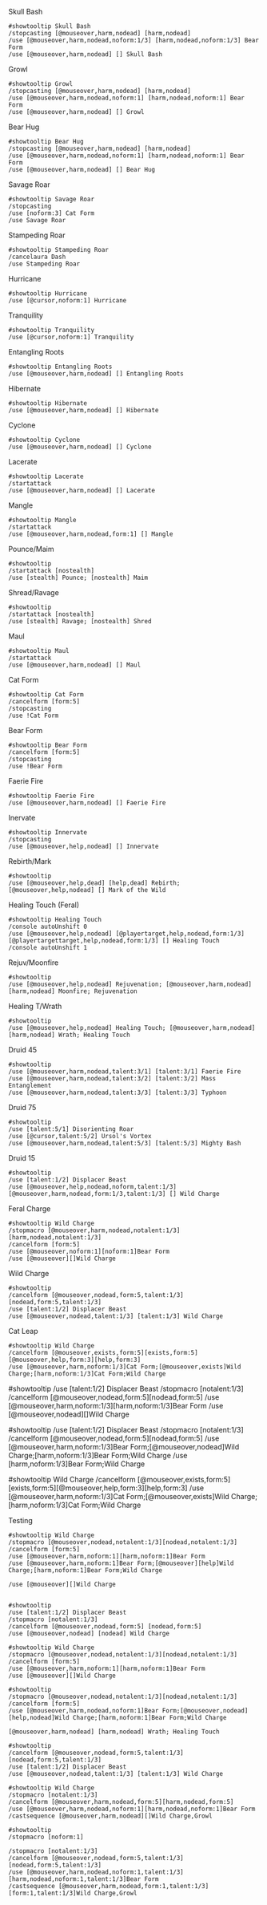 Skull Bash
```
#showtooltip Skull Bash
/stopcasting [@mouseover,harm,nodead] [harm,nodead]
/use [@mouseover,harm,nodead,noform:1/3] [harm,nodead,noform:1/3] Bear Form
/use [@mouseover,harm,nodead] [] Skull Bash
```

Growl
```
#showtooltip Growl
/stopcasting [@mouseover,harm,nodead] [harm,nodead]
/use [@mouseover,harm,nodead,noform:1] [harm,nodead,noform:1] Bear Form
/use [@mouseover,harm,nodead] [] Growl
```

Bear Hug
```
#showtooltip Bear Hug
/stopcasting [@mouseover,harm,nodead] [harm,nodead]
/use [@mouseover,harm,nodead,noform:1] [harm,nodead,noform:1] Bear Form
/use [@mouseover,harm,nodead] [] Bear Hug
```

Savage Roar
```
#showtooltip Savage Roar
/stopcasting
/use [noform:3] Cat Form
/use Savage Roar
```

Stampeding Roar
```
#showtooltip Stampeding Roar
/cancelaura Dash
/use Stampeding Roar
```

Hurricane
```
#showtooltip Hurricane
/use [@cursor,noform:1] Hurricane
```

Tranquility
```
#showtooltip Tranquility
/use [@cursor,noform:1] Tranquility
```

Entangling Roots
```
#showtooltip Entangling Roots
/use [@mouseover,harm,nodead] [] Entangling Roots
```

Hibernate
```
#showtooltip Hibernate
/use [@mouseover,harm,nodead] [] Hibernate
```

Cyclone
```
#showtooltip Cyclone
/use [@mouseover,harm,nodead] [] Cyclone
```

Lacerate
```
#showtooltip Lacerate
/startattack 
/use [@mouseover,harm,nodead] [] Lacerate
```

Mangle
```
#showtooltip Mangle
/startattack 
/use [@mouseover,harm,nodead,form:1] [] Mangle
```

Pounce/Maim
```
#showtooltip
/startattack [nostealth]
/use [stealth] Pounce; [nostealth] Maim
```

Shread/Ravage
```
#showtooltip
/startattack [nostealth]
/use [stealth] Ravage; [nostealth] Shred
```

Maul
```
#showtooltip Maul
/startattack 
/use [@mouseover,harm,nodead] [] Maul
```

Cat Form
```
#showtooltip Cat Form
/cancelform [form:5]
/stopcasting
/use !Cat Form
```

Bear Form
```
#showtooltip Bear Form
/cancelform [form:5]
/stopcasting
/use !Bear Form
```

Faerie Fire
```
#showtooltip Faerie Fire
/use [@mouseover,harm,nodead] [] Faerie Fire
```

Inervate
```
#showtooltip Innervate
/stopcasting
/use [@mouseover,help,nodead] [] Innervate
```

Rebirth/Mark
```
#showtooltip
/use [@mouseover,help,dead] [help,dead] Rebirth; [@mouseover,help,nodead] [] Mark of the Wild
```

Healing Touch (Feral)
```
#showtooltip Healing Touch
/console autoUnshift 0
/use [@mouseover,help,nodead] [@playertarget,help,nodead,form:1/3] [@playertargettarget,help,nodead,form:1/3] [] Healing Touch
/console autoUnshift 1
```

Rejuv/Moonfire
```
#showtooltip 
/use [@mouseover,help,nodead] Rejuvenation; [@mouseover,harm,nodead] [harm,nodead] Moonfire; Rejuvenation
```

Healing T/Wrath
```
#showtooltip 
/use [@mouseover,help,nodead] Healing Touch; [@mouseover,harm,nodead] [harm,nodead] Wrath; Healing Touch
```

Druid 45
```
#showtooltip
/use [@mouseover,harm,nodead,talent:3/1] [talent:3/1] Faerie Fire
/use [@mouseover,harm,nodead,talent:3/2] [talent:3/2] Mass Entanglement
/use [@mouseover,harm,nodead,talent:3/3] [talent:3/3] Typhoon
```

Druid 75
```
#showtooltip
/use [talent:5/1] Disorienting Roar
/use [@cursor,talent:5/2] Ursol's Vortex
/use [@mouseover,harm,nodead,talent:5/3] [talent:5/3] Mighty Bash 
```

Druid 15
```
#showtooltip
/use [talent:1/2] Displacer Beast
/use [@mouseover,help,nodead,noform,talent:1/3][@mouseover,harm,nodead,form:1/3,talent:1/3] [] Wild Charge
```

Feral Charge
```
#showtooltip Wild Charge
/stopmacro [@mouseover,harm,nodead,notalent:1/3][harm,nodead,notalent:1/3]
/cancelform [form:5]
/use [@mouseover,noform:1][noform:1]Bear Form
/use [@mouseover][]Wild Charge
```

Wild Charge
```
#showtooltip
/cancelform [@mouseover,nodead,form:5,talent:1/3][nodead,form:5,talent:1/3]
/use [talent:1/2] Displacer Beast
/use [@mouseover,nodead,talent:1/3] [talent:1/3] Wild Charge
```

Cat Leap
```
#showtooltip Wild Charge
/cancelform [@mouseover,exists,form:5][exists,form:5][@mouseover,help,form:3][help,form:3]
/use [@mouseover,harm,noform:1/3]Cat Form;[@mouseover,exists]Wild Charge;[harm,noform:1/3]Cat Form;Wild Charge
```

#showtooltip
/use [talent:1/2] Displacer Beast
/stopmacro [notalent:1/3]
/cancelform [@mouseover,nodead,form:5][nodead,form:5]
/use [@mouseover,harm,noform:1/3][harm,noform:1/3]Bear Form
/use [@mouseover,nodead][]Wild Charge


#showtooltip
/use [talent:1/2] Displacer Beast
/stopmacro [notalent:1/3]
/cancelform [@mouseover,nodead,form:5][nodead,form:5]
/use [@mouseover,harm,noform:1/3]Bear Form;[@mouseover,nodead]Wild Charge;[harm,noform:1/3]Bear Form;Wild Charge
/use [harm,noform:1/3]Bear Form;Wild Charge



#showtooltip Wild Charge
/cancelform [@mouseover,exists,form:5][exists,form:5][@mouseover,help,form:3][help,form:3]
/use [@mouseover,harm,noform:1/3]Cat Form;[@mouseover,exists]Wild Charge;[harm,noform:1/3]Cat Form;Wild Charge




Testing

```
#showtooltip Wild Charge
/stopmacro [@mouseover,nodead,notalent:1/3][nodead,notalent:1/3]
/cancelform [form:5]
/use [@mouseover,harm,noform:1][harm,noform:1]Bear Form
/use [@mouseover,harm,noform:1]Bear Form;[@mouseover][help]Wild Charge;[harm,noform:1]Bear Form;Wild Charge

/use [@mouseover][]Wild Charge


```





```
#showtooltip
/use [talent:1/2] Displacer Beast
/stopmacro [notalent:1/3]
/cancelform [@mouseover,nodead,form:5] [nodead,form:5]
/use [@mouseover,nodead] [nodead] Wild Charge
```


```
#showtooltip Wild Charge
/stopmacro [@mouseover,nodead,notalent:1/3][nodead,notalent:1/3]
/cancelform [form:5]
/use [@mouseover,harm,noform:1][harm,noform:1]Bear Form
/use [@mouseover][]Wild Charge
```

```
#showtooltip
/stopmacro [@mouseover,nodead,notalent:1/3][nodead,notalent:1/3]
/cancelform [form:5]
/use [@mouseover,harm,nodead,noform:1]Bear Form;[@mouseover,nodead][help,nodead]Wild Charge;[harm,noform:1]Bear Form;Wild Charge
```

```
[@mouseover,harm,nodead] [harm,nodead] Wrath; Healing Touch
```




 








```  
#showtooltip
/cancelform [@mouseover,nodead,form:5,talent:1/3][nodead,form:5,talent:1/3]
/use [talent:1/2] Displacer Beast
/use [@mouseover,nodead,talent:1/3] [talent:1/3] Wild Charge
```
```
#showtooltip Wild Charge
/stopmacro [notalent:1/3]
/cancelform [@mouseover,harm,nodead,form:5][harm,nodead,form:5]
/use [@mouseover,harm,nodead,noform:1][harm,nodead,noform:1]Bear Form
/castsequence [@mouseover,harm,nodead][]Wild Charge,Growl
```

```
#showtooltip
/stopmacro [noform:1]

/stopmacro [notalent:1/3]
/cancelform [@mouseover,nodead,form:5,talent:1/3][nodead,form:5,talent:1/3]
/use [@mouseover,harm,nodead,noform:1,talent:1/3][harm,nodead,noform:1,talent:1/3]Bear Form
/castsequence [@mouseover,harm,nodead,form:1,talent:1/3][form:1,talent:1/3]Wild Charge,Growl
```


